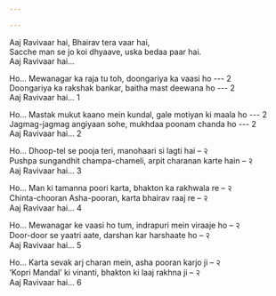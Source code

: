 ```yaml
---

---
```


Aaj Ravivaar hai, Bhairav tera vaar hai,  
Sacche man se jo koi dhyaave, uska bedaa paar hai.  
Aaj Ravivaar hai... 

Ho... Mewanagar ka raja tu toh, doongariya ka vaasi ho --- 2  
Doongariya ka rakshak bankar, baitha mast deewana ho --- 2  
Aaj Ravivaar hai... 1 

Ho... Mastak mukut kaano mein kundal, gale motiyan ki maala ho --- 2  
Jagmag-jagmag angiyaan sohe, mukhdaa poonam chanda ho --- 2  
Aaj Ravivaar hai... 2 

Ho...  Dhoop-tel se pooja teri, manohaari si lagti hai  – २  
Pushpa sungandhit champa-chameli, arpit charanan karte hain – २  
Aaj Ravivaar hai... 3 

Ho...  Man ki tamanna poori karta, bhakton ka rakhwala re – २  
Chinta-chooran Asha-pooran, karta bhairav raaj re – २  
Aaj Ravivaar hai... 4 

Ho... Mewanagar ke vaasi ho tum, indrapuri mein viraaje ho – २  
Door-door se yaatri aate, darshan kar harshaate ho – २  
Aaj Ravivaar hai... 5 

Ho...  Karta sevak arj charan mein, asha pooran karjo ji – २  
‘Kopri Mandal’ ki vinanti, bhakton ki laaj rakhna ji – २  
Aaj Ravivaar hai... 6 
